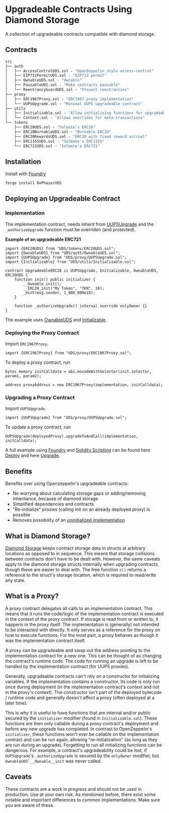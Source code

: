 # Upgradeable Contracts Using Diamond Storage

A collection of upgradeable contracts compatible with diamond storage.

## Contracts
```ml
src
├── auth
│   ├── AccessControlUDS.sol - "OpenZeppelin style access-control"
│   ├── EIP712PermitUDS.sol - "EIP712 permit"
│   ├── OwnableUDS.sol - "Ownable"
│   ├── PausableUDS.sol - "Make contracts pausable"
│   └── ReentrancyGuardUDS.sol - "Prevent reentrancies"
├── proxy
│   ├── ERC1967Proxy.sol - "ERC1967 proxy implementation"
│   └── UUPSUpgrade.sol - "Minimal UUPS upgradeable contract"
├── utils
│   ├── Initializable.sol - "Allow initializing functions for upgradeable contracts"
│   └── Context.sol - "Allows overrides for meta-transactions"
└── tokens
    ├── ERC20UDS.sol - "Solmate's ERC20"
    ├── ERC20BurnableUDS.sol - "Burnable ERC20"
    ├── ERC20RewardsUDS.sol - "ERC20 with fixed reward accrual"
    ├── ERC1155UDS.sol - "Solmate's ERC1155"
    └── ERC721UDS.sol - "Solmate's ERC721"
```


## Installation

Install with [Foundry](https://github.com/foundry-rs/foundry)
```sh
forge install 0xPhaze/UDS
```

## Deploying an Upgradeable Contract

### Implementation

The implementation contract, needs inherit from [UUPSUpgrade](./src/UUPSUpgrade.sol)
and the `_authorizeUpgrade` function must be overriden (and protected).

**Example of an upgradeable ERC721**

```solidity
import {ERC20UDS} from "UDS/tokens/ERC20UDS.sol";
import {OwnableUDS} from "UDS/auth/OwnableUDS.sol";
import {UUPSUpgrade} from "UDS/proxy/UUPSUpgrade.sol";
import {Initializable} from "UDS/utils/Initializable.sol";

contract UpgradeableERC20 is UUPSUpgrade, Initializable, OwnableUDS, ERC20UDS {
    function init() public initializer {
        __Ownable_init();
        __ERC20_init("My Token", "TKN", 18);
        _mint(msg.sender, 1_000_000e18);
    }

    function _authorizeUpgrade() internal override onlyOwner {}
}
```

The example uses [OwnableUDS](./src/auth/OwnableUDS.sol) and [Initializable](./src/utils/Initializable.sol).

### Deploying the Proxy Contract

Import `ERC1967Proxy`.
```solidity
import {ERC1967Proxy} from "UDS/proxy/ERC1967Proxy.sol";
```

To deploy a proxy contract, run
```solidity
bytes memory initCalldata = abi.encodeWithSelector(init.selector, param1, param2);

address proxyAddress = new ERC1967Proxy(implementation, initCalldata);
```

### Upgrading a Proxy Contract

Import `UUPSUpgrade`.
```solidity
import {UUPSUpgrade} from "UDS/proxy/UUPSUpgrade.sol";
```

To update a proxy contract, run
```solidity
UUPSUpgrade(deployedProxy).upgradeToAndCall(implementation, initCalldata);
```

A full example using [Foundry](https://book.getfoundry.sh) and [Solidity Scripting](https://book.getfoundry.sh/tutorials/solidity-scripting)
can be found here [Deploy](./script/Deploy.s.sol) and here [Upgrade](./script/Upgrade.s.sol).


## Benefits

Benefits over using Openzeppelin's upgradeable contracts:
- No worrying about calculating storage gaps or adding/removing inheritance, because of diamond storage
- Simplified dependencies and contracts
- "Re-initialize" proxies (calling init on an already deployed proxy) is possible
- Removes possibility of an [uninitialized implementation](https://medium.com/immunefi/wormhole-uninitialized-proxy-bugfix-review-90250c41a43a)


## What is Diamond Storage?

[Diamond Storage](https://medium.com/1milliondevs/new-storage-layout-for-proxy-contracts-and-diamonds-98d01d0eadb)
keeps contract storage data in structs at arbitrary locations as opposed to in sequence.
This means that storage collisions between contracts don't have to be dealt with.
However, the same caveats apply to the diamond storage structs internally when upgrading contracts,
though these are easier to deal with.
The free function `s()` returns a reference to the struct's storage location, which is required to
read/write any state.


## What is a Proxy?

A proxy contract delegates all calls to an implementation contract.
This means that it runs the code/logic of the implementation contract is executed in the context of the proxy contract.
If storage is read from or written to, it happens in the proxy itself.
The implementation is (generally) not intended to be interacted with directly.
It only serves as a reference for the proxy on how to execute functions.
For the most part, a proxy behaves as though it was the implementation contract itself.

A proxy can be upgradeable and swap out the address pointing to the implementation contract for a new one.
This can be thought of as changing the contract's runtime code.
The code for running an upgrade is left to be handled by the implementation contract (for UUPS proxies).

Generally, upgradeable contracts can't rely on a constructor for initializing variables.
If the implementation contains a constructor, its code is only run once during deployment (in the implementation contract's context and not in the proxy's context).
The constructor isn't part of the deployed bytecode / runtime code and generally doesn't affect a proxy (often deployed at a later time).

This is why it is useful to have functions that are internal and/or public secured by the `initializer`
modifier (found in `Initializable.sol`). These functions are then only callable during a proxy contract's deployment and before any new upgrade has completed.
In contrast to OpenZeppelin's `initializer`, these functions won't ever be callable on the implementation contract and can be run again, allowing "re-initialization" (as long as they are run during an upgrade).
Forgetting to run all initializing functions can be dangerous. 
For example, a contract's upgradeability could be lost, if
`UUPSUpgrade`'s `_authorizeUpgrade` is secured by the `onlyOwner` modifier, but `OwnableUDS`' `__Ownable__init` was never called.

## Caveats

These contracts are a work in progress and should not be used in production. Use at your own risk.
As mentioned before, there exist some notable and important differences to common implementations.
Make sure you are aware of these.